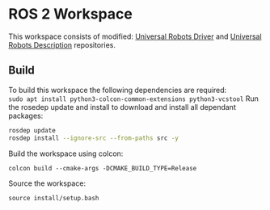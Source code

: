 # ROS 2 Workspace
This workspace consists of modified: [Universal Robots Driver](https://github.com/UniversalRobots/Universal_Robots_ROS2_Driver) and [Universal Robots Description](https://github.com/UniversalRobots/Universal_Robots_ROS2_Description) repositories.

## Build
To build this workspace the following dependencies are required:  
```sudo apt install python3-colcon-common-extensions python3-vcstool```
Run the rosedep update and install to download and install all dependant packages:
```bash
rosdep update
rosdep install --ignore-src --from-paths src -y
```
Build the workspace using colcon:
```
colcon build --cmake-args -DCMAKE_BUILD_TYPE=Release
```
Source the workspace:
```
source install/setup.bash
```